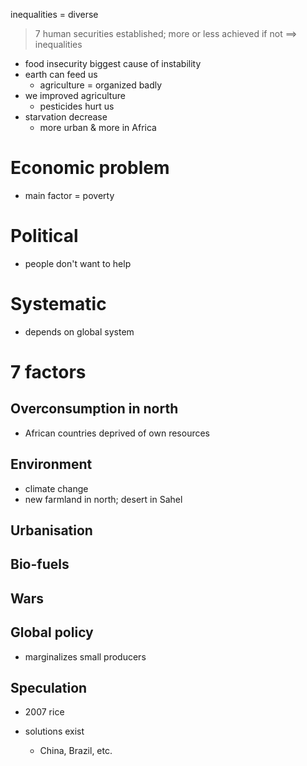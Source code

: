 inequalities = diverse

> 7 human securities established; more or less achieved
> if not $\implies$ inequalities

- food insecurity biggest cause of instability
- earth can feed us
    - agriculture = organized badly
- we improved agriculture
    - pesticides hurt us
- starvation decrease
    - more urban & more in Africa

# Economic problem

- main factor = poverty

# Political 

- people don't want to help

# Systematic

- depends on global system

# 7 factors

## Overconsumption in north

- African countries deprived of own resources

## Environment

- climate change
- new farmland in north; desert in Sahel

## Urbanisation

## Bio-fuels

## Wars

## Global policy

- marginalizes small producers

## Speculation

- 2007 rice

- solutions exist
    - China, Brazil, etc.